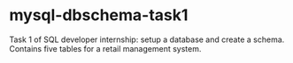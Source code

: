 # mysql-dbschema-task1
Task 1 of SQL developer internship: setup a database and create a schema. Contains five tables for a retail management system.
